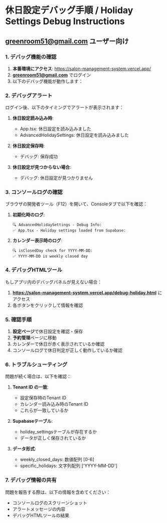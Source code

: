 # 休日設定デバッグ手順 / Holiday Settings Debug Instructions

## greenroom51@gmail.com ユーザー向け

### 1. デバッグ機能の確認

1. **本番環境にアクセス**: https://salon-management-system.vercel.app/
2. **greenroom51@gmail.com** でログイン
3. 以下のデバッグ機能が動作します：

### 2. デバッグアラート

ログイン後、以下のタイミングでアラートが表示されます：

1. **休日設定読み込み時**:
   - App.tsx: 休日設定を読み込みました
   - AdvancedHolidaySettings: 休日設定を読み込みました

2. **休日設定保存時**:
   - デバッグ: 保存成功

3. **休日設定が見つからない場合**:
   - デバッグ: 休日設定が見つかりません

### 3. コンソールログの確認

ブラウザの開発者ツール（F12）を開いて、Consoleタブで以下を確認：

1. **初期化時のログ**:
   ```
   🔍 AdvancedHolidaySettings - Debug Info:
   ✅ App.tsx - Holiday settings loaded from Supabase:
   ```

2. **カレンダー表示時のログ**:
   ```
   🔍 isClosedDay check for YYYY-MM-DD:
   ✅ YYYY-MM-DD is weekly closed day
   ```

### 4. デバッグHTMLツール

もしアプリ内のデバッグパネルが見えない場合：
1. **https://salon-management-system.vercel.app/debug-holiday.html** にアクセス
2. 各ボタンをクリックして情報を確認

### 5. 確認手順

1. **設定ページ**で休日設定を確認・保存
2. **予約管理**ページに移動
3. カレンダーで休日が赤く表示されているか確認
4. コンソールログで休日判定が正しく動作しているか確認

### 6. トラブルシューティング

問題が続く場合は、以下を確認：

1. **Tenant ID の一致**: 
   - 設定保存時のTenant ID
   - カレンダー読み込み時のTenant ID
   - これらが一致しているか

2. **Supabaseテーブル**:
   - holiday_settingsテーブルが存在するか
   - データが正しく保存されているか

3. **データ形式**:
   - weekly_closed_days: 数値配列 [0-6]
   - specific_holidays: 文字列配列 ['YYYY-MM-DD']

### 7. デバッグ情報の共有

問題を報告する際は、以下の情報を含めてください：
- コンソールログのスクリーンショット
- アラートメッセージの内容
- デバッグHTMLツールの結果